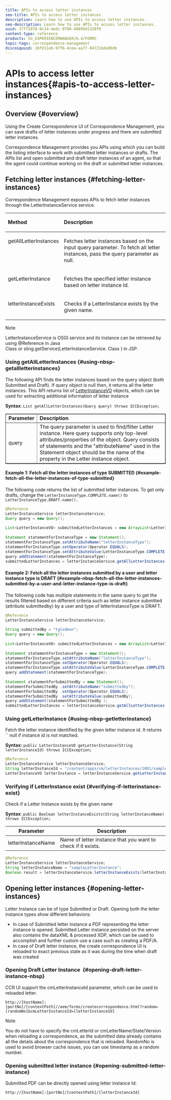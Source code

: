 ```yaml
---
title: APIs to access letter instances
seo-title: APIs to access letter instances
description: Learn how to use APIs to access letter instances.
seo-description: Learn how to use APIs to access letter instances.
uuid: 27ff1078-0c14-4edc-9798-46899d2320f0
content-type: reference
products: SG_EXPERIENCEMANAGER/6.4/FORMS
topic-tags: correspondence-management
discoiquuid: 1bfd11eb-97f6-4cea-aa77-84721bda00db
---
```


# APIs to access letter instances{#apis-to-access-letter-instances}

## Overview {#overview}

Using the Create Correspondence UI of Correspondence Management, you can save drafts of letter instances under progress and there are submitted letter instances.

Correspondence Management provides you APIs using which you can build the listing interface to work with submitted letter instances or drafts. The APIs list and open submitted and draft letter instances of an agent, so that the agent could continue working on the draft or submitted letter instances.

## Fetching letter instances {#fetching-letter-instances}

Correspondence Management exposes APIs to fetch letter instances through the LetterInstanceService service.

<table border="0" cellpadding="0" cellspacing="0"> 
 <tbody> 
  <tr> 
   <td valign="top"><p><strong>Method</strong></p> </td> 
   <td valign="top"><p><strong>Description</strong></p> </td> 
  </tr> 
 </tbody> 
 <tbody> 
  <tr> 
   <td valign="top"><p>getAllLetterInstances</p> </td> 
   <td valign="top"><p>Fetches letter instances based on the input query parameter. To fetch all letter instances, pass the query parameter as null.</p> </td> 
  </tr> 
  <tr> 
   <td valign="top"><p>getLetterInstance</p> </td> 
   <td valign="top"><p>Fetches the specified letter instance based on letter instance Id.</p> </td> 
  </tr> 
  <tr> 
   <td valign="top"><p>letterInstanceExists</p> </td> 
   <td valign="top"><p>Checks if a LetterInstance exists by the given name. </p> </td> 
  </tr> 
 </tbody> 
</table>

>[!NOTE]
>
>LetterInstanceService is OSGI service and its instance can be retrieved by using @Reference in Java  
>Class or sling.getService(LetterInstanceService. Class ) in JSP.

### Using&nbsp;getAllLetterInstances {#using-nbsp-getallletterinstances}

The following API finds the letter instances based on the query object (both Submitted and Draft). If query object is null then, it returns all the letter instances. This API returns list of [LetterInstanceVO](https://helpx.adobe.com/aem-forms/6-2/javadocs/com/adobe/icc/dbforms/obj/LetterInstanceVO.html) objects, which can be used for extracting additional information of letter instance

**Syntax**: `List getAllLetterInstances(Query query) throws ICCException;`

<table border="1" cellpadding="1" cellspacing="0" width="100%"> 
 <tbody> 
  <tr> 
   <td><strong>Parameter</strong></td> 
   <td><strong>Description</strong></td> 
  </tr> 
  <tr> 
   <td>query</td> 
   <td>The query parameter is used to find/filter Letter instance. Here query supports only top-level attributes/properties of the object. Query consists of statements and the "attributeName" used in the Statement object should be the name of the property in the Letter instance object.<br /> </td> 
  </tr> 
 </tbody> 
</table>

#### Example 1: Fetch all the letter instances of type SUBMITTED {#example-fetch-all-the-letter-instances-of-type-submitted}

The following code returns the list of submitted letter instances. To get only drafts, change the `LetterInstanceType.COMPLETE.name()` to `LetterInstanceType.DRAFT.name().`

```java
@Reference
LetterInstanceService letterInstanceService;
Query query = new Query();
 
List<LetterInstanceVO> submittedLetterInstances = new ArrayList<LetterInstanceVO>();
 
Statement statementForInstanceType = new Statement();
statementForInstanceType.setAttributeName("letterInstanceType");
statementForInstanceType.setOperator(Operator.EQUALS);
statementForInstanceType.setAttributeValue(LetterInstanceType.COMPLETE.name());
query.addStatement(statementForInstanceType);
submittedLetterInstances = letterInstanceService.getAllLetterInstances(query);

```

#### Example 2:&nbsp;Fetch all the letter instances submitted by a user and letter instance type is DRAFT {#example-nbsp-fetch-all-the-letter-instances-submitted-by-a-user-and-letter-instance-type-is-draft}

The following code has multiple statements in the same query to get the results filtered based on different criteria such as letter instance submitted (attribute submittedby) by a user and type of letterInstanceType is DRAFT.

```java
@Reference
LetterInstanceService letterInstanceService;
 
String submittedBy = "tglodman";
Query query = new Query();
 
List<LetterInstanceVO> submittedLetterInstances = new ArrayList<LetterInstanceVO>();
 
Statement statementForInstanceType = new Statement();
statementForInstanceType.setAttributeName("letterInstanceType");
statementForInstanceType.setOperator(Operator.EQUALS);
statementForInstanceType.setAttributeValue(LetterInstanceType.COMPLETE.name());
query.addStatement(statementForInstanceType);
 
Statement statementForSubmittedBy = new Statement();
statementForSubmittedBy .setAttributeName("submittedby");
statementForSubmittedBy .setOperator(Operator.EQUALS);
statementForSubmittedBy .setAttributeValue(submittedBy);
query.addStatement(statementForSubmittedBy );
submittedLetterInstances = letterInstanceService.getAllLetterInstances(query);
```

### Using&nbsp;getLetterInstance {#using-nbsp-getletterinstance}

Fetch the letter instance identified by the given letter instance id. It returns `` null if instance id is not matched.

**Syntax:** `public LetterInstanceVO getLetterInstance(String letterInstanceId) throws ICCException;`

```java
@Reference
LetterInstanceService letterInstanceService;
String letterInstanceId = "/content/apps/cm/letterInstances/1001/sampleLetterInstance";
LetterInstanceVO letterInstance = letterInstanceService.getLetterInstance(letterInstanceId );
```

### Verifying if LetterInstance exist {#verifying-if-letterinstance-exist}

Check if a Letter Instance exists by the given name

**Syntax**: `public Boolean letterInstanceExists(String letterInstanceName) throws ICCException;`

| **Parameter** |**Description** |
|---|---|
| letterInstanceName |Name of letter instance that you want to check if it exists. |

```java
@Reference
LetterInstanceService letterInstanceService;
String letterInstanceName = "sampleLetterInstance";
Boolean result = letterInstanceService.letterInstanceExists(letterInstanceName );
```

## Opening letter instances {#opening-letter-instances}

Letter Instance can be of type Submitted or Draft. Opening both the letter instance types show different behaviors:

* In case of Submitted letter instance a PDF representing the letter instance is opened. Submitted Letter instance persisted on the server also contains the dataXML & processed XDP, which can be used to accomplish and further custom use a case such as creating a PDF/A.
* In case of Draft letter instance, the create correspondence UI is reloaded to exact previous state as it was during the time when draft was created

### Opening Draft Letter Instance&nbsp; {#opening-draft-letter-instance-nbsp}

CCR UI support the cmLetterInstanceId parameter, which can be used to reloaded letter.

`http://[hostName]:[portNo]/[contextPath]//aem/forms/createcorrespondence.html?random=[randomNo]&cmLetterInstanceId=[letterInstanceId]`

>[!NOTE]
>
>You do not have to specify the cmLetterId or cmLetterName/State/Version when reloading a correspondence, as the submitted data already contains all the details about the correspondence that is reloaded. RandomNo is used to avoid browser cache issues, you can use timestamp as a random number.

### Opening submitted letter instance {#opening-submitted-letter-instance}

Submitted PDF can be directly opened using letter instance Id:

`http://[hostName]:[portNo]/[contextPath]/[letterInstanceId]`
